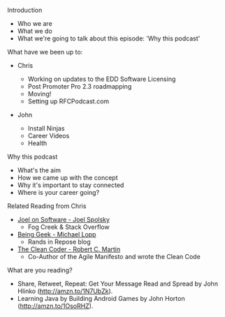 Introduction
* Who we are
* What we do
* What we're going to talk about this episode: 'Why this podcast'

What have we been up to:

* Chris
  * Working on updates to the EDD Software Licensing
  * Post Promoter Pro 2.3 roadmapping
  * Moving!
  * Setting up RFCPodcast.com

* John
  * Install Ninjas
  * Career Videos
  * Health

Why this podcast
* What's the aim
* How we came up with the concept
* Why it's important to stay connected
* Where is your career going?

Related Reading from Chris
* [Joel on Software - Joel Spolsky](http://amzn.to/1Ra0g8d)
  * Fog Creek & Stack Overflow 
* [Being Geek - Michael Lopp](http://amzn.to/1k3DrZL)
  * Rands in Repose blog
* [The Clean Coder - Robert C. Martin](http://amzn.to/1k3DBAi)
  * Co-Author of the Agile Manifesto and wrote the Clean Code

What are you reading?
* Share, Retweet, Repeat: Get Your Message Read and Spread by John Hlinko (http://amzn.to/1N7UbZk).
* Learning Java by Building Android Games by John Horton (http://amzn.to/1OsoRHZ).
